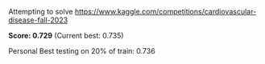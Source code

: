 Attempting to solve https://www.kaggle.com/competitions/cardiovascular-disease-fall-2023

**Score: 0.729** (Current best: 0.735)

Personal Best testing on 20% of train: 0.736